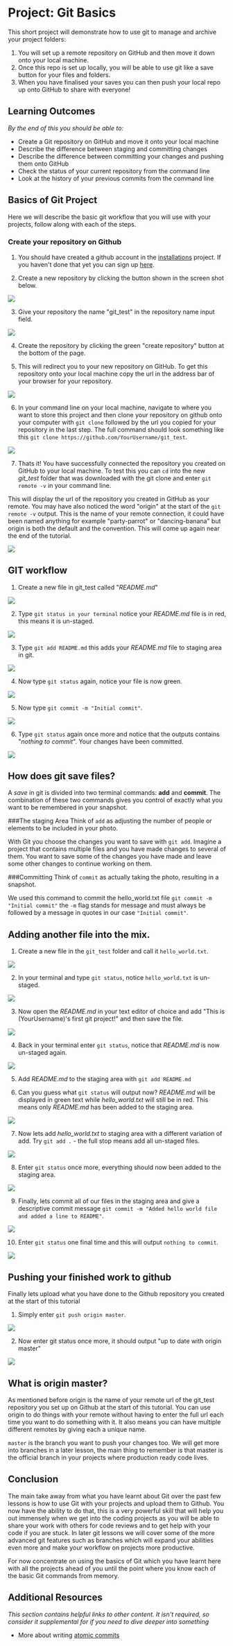 # Project: Git Basics
This short project will demonstrate how to use git to manage and archive your project folders:

1. You will set up a remote repository on GitHub and then move it down onto your local machine.
2. Once this repo is set up locally, you will be able to use git like a save button for your files and folders.
3. When you have finalised your saves you can then push your local repo up onto GitHub to share with everyone!


## Learning Outcomes
*By the end of this you should be able to:*
* Create a Git repository on GitHub and move it onto your local machine
* Describe the difference between staging and committing changes
* Describe the difference between committing your changes and pushing them onto GitHub
* Check the status of your current repository from the command line
* Look at the history of your previous commits from the command line


## Basics of Git Project
Here we will describe the basic git workflow that you will use with your projects, follow along with each of the steps.

### Create your repository on Github
1. You should have created a github account in the [installations](http://www.theodinproject.com/web-development-101/installations) project. If you haven't done that yet you can sign up [here](https://github.com/).

2. Create a new repository by clicking the button shown in the screen shot below.

<img src="../images/git_basics/create_repo.png">

3. Give your repository the name "git_test" in the repository name input field.

<img src="../images/git_basics/naming_repo.png">

4. Create the repository by clicking the green "create repository" button at the bottom of the page.

5. This will redirect you to your new repository on GitHub. To get this repository onto your local machine copy the url in the address bar of your browser for your repository.

<img src="../images/git_basics/copy_repo_url.png">

6. In your command line on your local machine, navigate to where you want to store this project and then clone your repository on github onto your computer with `git clone` followed by the url you copied for your repository in the last step. The full command should look something like this `git clone https://github.com/YourUsername/git_test`.

<img src="../images/git_basics/clone_repo.png">

7. Thats it! You have successfully connected the repository you created on GitHub to your local machine. To test this you can `cd` into the new *git_test* folder that was downloaded with the git clone and enter `git remote -v` in your command line.

This will display the url of the repository you created in GitHub as your remote. You may have also noticed the word "origin" at the start of the `git remote -v` output. This is the name of your remote connection, it could have been named anything for example "party-parrot" or "dancing-banana" but origin is both the default and the convention. This will come up again near the end of the tutorial.

<img src="../images/git_basics/check_remote.png">

## GIT workflow
1. Create a new file in git_test called "*README.md*"

<img src="../images/git_basics/create_hello_world.png">

2. Type `git status in your terminal` notice your *README.md* file is in red, this means it is un-staged.

<img src="../images/git_basics/status_after_hello_world.png">

3. Type `git add README.md` this adds your *README.md* file to staging area in git.

<img src="../images/git_basics/add_hello_world.png">

4. Now type `git status` again, notice your file is now green.

<img src="../images/git_basics/status_after_adding_hello_world.png">

5. Now type `git commit -m "Initial commit"`.

<img src="../images/git_basics/commit_hello_world.png">

6. Type `git status` again once more and notice that the outputs contains "*nothing to commit*". Your changes have been committed.

<img src="../images/git_basics/nothing_to_commit.png">

## How does git save files?
A *save* in git is divided into two terminal commands: **add** and **commit**. The combination of these two commands gives you control of exactly what you want to be remembered in your snapshot.

###The staging Area
Think of `add` as adjusting the number of people or elements to be included in your photo.

With Git you choose the changes you want to save with `git add`. Imagine a project that contains multiple files and you have made changes to several of them. You want to save some of the changes you have made and leave some other changes to continue working on them.

###Committing
Think of `commit` as actually taking the photo, resulting in a snapshot.

We used this command to commit the hello_world.txt file `git commit -m "Initial commit"` the `-m` flag stands for message and must always be followed by a message in quotes in our case `"Initial commit"`.

## Adding another file into the mix.

1. Create a new file in the `git_test` folder and call it `hello_world.txt`.

<img src="../images/git_basics/hello_mars.png">

2. In your terminal and type `git status`, notice `hello_world.txt` is un-staged.

<img src="../images/git_basics/hello_mars_unstaged.png">

3. Now open the *README.md* in your text editor of choice and add "This is (YourUsername)'s first git project!" and then save the file.

<img src="../images/git_basics/edit_hello_world.png">

4. Back in your terminal enter `git status`, notice that *README.md* is now un-staged again.

<img src="../images/git_basics/hello_world_unstaged.png">

5. Add *README.md* to the staging area with `git add README.md`

6. Can you guess what `git status` will output now? *README.md* will be displayed in green text while *hello_world.txt* will still be in red. This means only *README.md* has been added to the staging area.

<img src="../images/git_basics/status_hello_mars_still_unstaged.png">

7. Now lets add *hello_world.txt* to staging area with a different variation of add. Try `git add .` - the full stop means add all un-staged files.

<img src="../images/git_basics/add_hello_world.png">

8. Enter `git status` once more, everything should now been added to the staging area.

<img src="../images/git_basics/both_files_staged.png">

9. Finally, lets commit all of our files in the staging area and give a descriptive commit message `git commit -m "Added hello world file and added a line to README"`.

<img src="../images/git_basics/final_commit.png">

10. Enter `git status` one final time and this will output `nothing to commit`.

<img src="../images/git_basics/status_after_adding_commiting_everything.png">

## Pushing your finished work to github
Finally lets upload what you have done to the Github repository you created at the start of this tutorial

1. Simply enter `git push origin master`.

<img src="../images/git_basics/pushing.png">

2. Now enter git status once more, it should output "up to date with origin master"

<img src="../images/git_basics/up_to_date.png">

## What is origin master?
As mentioned before origin is the name of your remote url of the git_test repository you set up on Github at the start of this tutorial. You can use origin to do things with your remote without having to enter the full url each time you want to do something with it. It also means you can have multiple different remotes by giving each a unique name.

`master` is the branch you want to push your changes too. We will get more into branches in a later lesson, the main thing to remember is that master is the official branch in your projects where production ready code lives.

## Conclusion
The main take away from what you have learnt about Git over the past few lessons is how to use Git with your projects and upload them to Github. You now have the ability to do that, this is a very powerful skill that will help you out immensely when we get into the coding projects as you will be able to share your work with others for code reviews and to get help with your code if you are stuck. In later git lessons we will cover some of the more advanced git features such as branches which will expand your abilities even more and make your workflow on projects more productive.

For now concentrate on using the basics of Git which you have learnt here with all the projects ahead of you until the point where you know each of the basic Git commands from memory.  

## Additional Resources

*This section contains helpful links to other content. It isn't required, so consider it supplemental for if you need to dive deeper into something*

* More about writing [atomic commits](http://chris.beams.io/posts/git-commit/)
